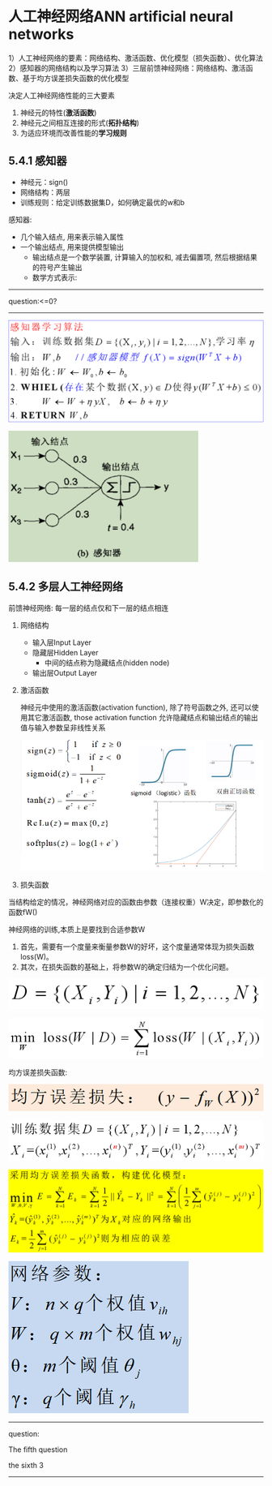 # 人工神经网络ANN artificial neural networks

1）人工神经网络的要素：网络结构、激活函数、优化模型（损失函数）、优化算法
2）感知器的网络结构以及学习算法
3）三层前馈神经网络：网络结构、激活函数、基于均方误差损失函数的优化模型

决定人工神经网络性能的三大要素

1. 神经元的特性(**激活函数**)
2. 神经元之间相互连接的形式(**拓扑结构**)
3. 为适应环境而改善性能的**学习规则**

## 5.4.1 感知器

- 神经元：sign()
- 网络结构：两层
- 训练规则：给定训练数据集D，如何确定最优的w和b

感知器:

- 几个输入结点, 用来表示输入属性
- 一个输出结点, 用来提供模型输出
  - 输出结点是一个数学装置, 计算输入的加权和, 减去偏置项, 然后根据结果的符号产生输出
  - 数学方式表示:

---
question:<=0?

---

![20220102013945](https://raw.githubusercontent.com/Logible/Image/main/note_image/20220102013945.png)

![20220102011314](https://raw.githubusercontent.com/Logible/Image/main/note_image/20220102011314.png)

## 5.4.2 多层人工神经网络

前馈神经网络: 每一层的结点仅和下一层的结点相连

1. 网络结构

   - 输入层Input Layer
   - 隐藏层Hidden Layer
     - 中间的结点称为隐藏结点(hidden node)
   - 输出层Output Layer

2. 激活函数

    神经元中使用的激活函数(activation function), 除了符号函数之外, 还可以使用其它激活函数, those activation function 允许隐藏结点和输出结点的输出值与输入参数呈非线性关系

    ![20220102160407](https://raw.githubusercontent.com/Logible/Image/main/note_image/20220102160407.png)

3. 损失函数

当结构给定的情况，神经网络对应的函数由参数（连接权重）W决定，即参数化的函数fW()

神经网络的训练,本质上是要找到合适参数W

1. 首先，需要有一个度量来衡量参数W的好坏，这个度量通常体现为损失函数loss(W)。
2. 其次，在损失函数的基础上，将参数W的确定归结为一个优化问题。

![20220102162950](https://raw.githubusercontent.com/Logible/Image/main/note_image/20220102162950.png)

![20220102162937](https://raw.githubusercontent.com/Logible/Image/main/note_image/20220102162937.png)

均方误差损失函数:

![20220102163154](https://raw.githubusercontent.com/Logible/Image/main/note_image/20220102163154.png)

![20220102164659](https://raw.githubusercontent.com/Logible/Image/main/note_image/20220102164659.png)

![20220102164641](https://raw.githubusercontent.com/Logible/Image/main/note_image/20220102164641.png)

![20220102164649](https://raw.githubusercontent.com/Logible/Image/main/note_image/20220102164649.png)

---
question:

The fifth question

the sixth 3

---
